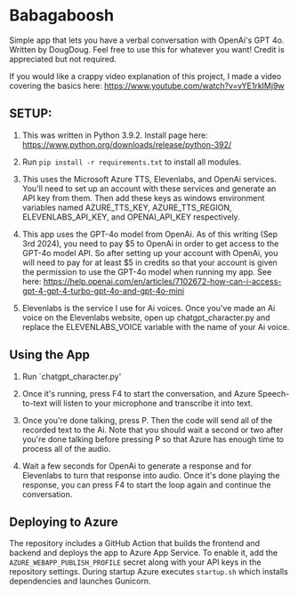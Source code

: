 # Babagaboosh
Simple app that lets you have a verbal conversation with OpenAi's GPT 4o.
Written by DougDoug. Feel free to use this for whatever you want! Credit is appreciated but not required.

If you would like a crappy video explanation of this project, I made a video covering the basics here: https://www.youtube.com/watch?v=vYE1rkIMj9w

## SETUP:
1) This was written in Python 3.9.2. Install page here: https://www.python.org/downloads/release/python-392/

2) Run `pip install -r requirements.txt` to install all modules.

3) This uses the Microsoft Azure TTS, Elevenlabs, and OpenAi services. You'll need to set up an account with these services and generate an API key from them. Then add these keys as windows environment variables named AZURE_TTS_KEY, AZURE_TTS_REGION, ELEVENLABS_API_KEY, and OPENAI_API_KEY respectively.

4) This app uses the GPT-4o model from OpenAi. As of this writing (Sep 3rd 2024), you need to pay $5 to OpenAi in order to get access to the GPT-4o model API. So after setting up your account with OpenAi, you will need to pay for at least $5 in credits so that your account is given the permission to use the GPT-4o model when running my app. See here: https://help.openai.com/en/articles/7102672-how-can-i-access-gpt-4-gpt-4-turbo-gpt-4o-and-gpt-4o-mini

5) Elevenlabs is the service I use for Ai voices. Once you've made an Ai voice on the Elevenlabs website, open up chatgpt_character.py and replace the ELEVENLABS_VOICE variable with the name of your Ai voice.

## Using the App

1) Run `chatgpt_character.py'

2) Once it's running, press F4 to start the conversation, and Azure Speech-to-text will listen to your microphone and transcribe it into text.

3) Once you're done talking, press P. Then the code will send all of the recorded text to the Ai. Note that you should wait a second or two after you're done talking before pressing P so that Azure has enough time to process all of the audio.

4) Wait a few seconds for OpenAi to generate a response and for Elevenlabs to turn that response into audio. Once it's done playing the response, you can press F4 to start the loop again and continue the conversation.


## Deploying to Azure

The repository includes a GitHub Action that builds the frontend and backend and deploys the app to Azure App Service.
To enable it, add the `AZURE_WEBAPP_PUBLISH_PROFILE` secret along with your API keys in the repository settings.
During startup Azure executes `startup.sh` which installs dependencies and launches Gunicorn.